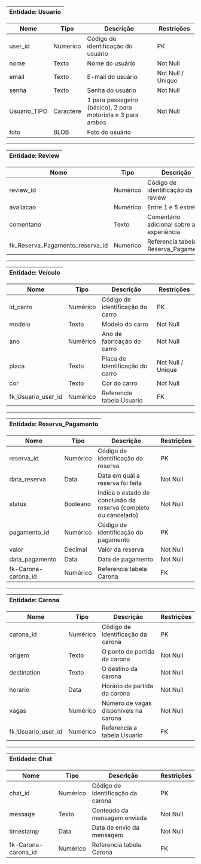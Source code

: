 | Entidade: Usuario |
| --- |

| Nome | Tipo | Descrição | Restrições |
| --- | --- | --- | --- |
| user_id | Númerico | Código de identificação do usuário | PK |
| nome | Texto | Nome do usuário | Not Null |
| email | Texto | E-mail do usuário | Not Null / Unique |
| senha | Texto | Senha do usuário | Not Null |
| Usuario_TIPO | Caractere | 1 para passageiro (básico), 2 para motorista e 3 para ambos | Not Null |
| foto | BLOB | Foto do usuário | |

___

| Entidade: Review |
| --- |

| Nome | Tipo | Descrição | Restrições |
| --- | --- | --- | --- |
| review_id | Numérico | Código de identificação da review | PK |
| avaliacao | Numérico | Entre 1 e 5 estrelas | Not Null |
| comentario | Texto | Comentário adicional sobre a experiência | |
| fk_Reserva_Pagamento_reserva_id | Numérico | Referencia tabela Reserva_Pagamento | FK |

___

| Entidade: Veículo |
| --- |

| Nome | Tipo | Descrição | Restrições |
| --- | --- | --- | --- |
| id_carro | Numérico | Código de identificação do carro | PK |
| modelo | Texto | Modelo do carro | Not Null |
| ano | Numérico | Ano de fabricação do carro | Not Null |
| placa | Texto | Placa de Identificação do carro | Not Null / Unique |
| cor | Texto | Cor do carro | Not Null |
| fk_Usuario_user_id | Numérico | Referencia tabela Usuario | FK |

___

| Entidade: Reserva_Pagamento |
| --- |

| Nome | Tipo | Descrição | Restrições |
| --- | --- | --- | --- |
| reserva_id | Numérico | Código de identificação da reserva | PK |
| data_reserva | Data | Data em qual a reserva foi feita | Not Null |
| status | Booleano | Indica o estado de conclusão da reserva (completo ou cancelado) | Not Null |
| pagamento_id | Numérico | Código de identificação do pagamento | PK |
| valor | Decimal | Valor da reserva | Not Null |
| data_pagamento | Data | Data de pagamento | Not Null |
| fk-Carona-carona_id | Numérico | Referencia tabela Carona | FK |

___

| Entidade: Carona |
| --- |

| Nome | Tipo | Descrição | Restrições |
| --- | --- | --- | --- |
| carona_id | Numérico | Código de identificação da carona | PK |
| origem | Texto | O ponto de partida da carona | Not Null |
| destination | Texto | O destino da carona | Not Null |
| horario | Data | Horário de partida da carona | Not Null |
| vagas | Numérico | Número de vagas disponíveis na carona | Not Null |
| fk_Usuario_user_id | Numérico | Referencia a tabela Usuario | FK |

___

| Entidade: Chat |
| --- |

| Nome | Tipo | Descrição | Restrições |
| --- | --- | --- | --- |
| chat_id | Numérico | Código de identificação da carona | PK |
| message | Texto | Conteúdo da mensagem enviada | Not Null |
| timestamp | Data | Data de envio da mensagem | Not Null |
| fk-Carona-carona_id | Numérico | Referencia tabela Carona | FK |
